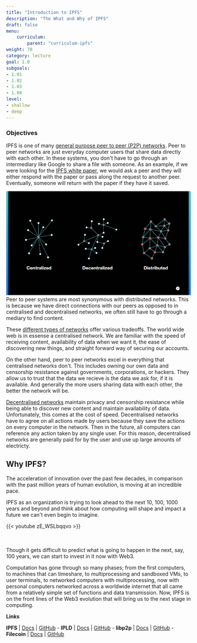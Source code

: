 ```yaml
---
title: "Introduction to IPFS"
description: "The What and Why of IPFS"
draft: false
menu:
    curriculum:
        parent: "curriculum-ipfs"
weight: 70
category: lecture
goal: 1.0
subgoals:
- 1.01
- 1.02
- 1.03
- 1.04
level:
- shallow
- deep
---
```

### Objectives

IPFS is one of many [general purpose peer to peer (P2P) networks](https://en.wikipedia.org/wiki/Peer-to-peer#Other_P2P_applications). Peer to peer networks are just everyday computer users that share data directly with each other. In these systems, you don't have to go through an intermediary like Google to share a file with someone. As an example, if we were looking for the [IPFS white paper](https://github.com/ipfs/papers/blob/master/ipfs-cap2pfs/ipfs-p2p-file-system.pdf), we would ask a peer and they will either respond with the paper or pass along the request to another peer. Eventually, someone will return with the paper if they have it saved.

![Difference between Centralised, Decentralised, & Distributed Networks](IPFS_dist_cent.png)
Peer to peer systems are most synonymous with distributed networks. This is because we have direct connections with our peers as opposed to in centralised and decentralised networks, we often still have to go through a mediary to find content. 

These [different types of networks](https://www.gemini.com/cryptopedia/blockchain-network-decentralized-distributed-centralized) offer various tradeoffs. The world wide web is in essense a centralised network. We are familiar with the speed of receiving content, availability of data when we want it, the ease of discovering new things, and straight forward way of securing our accounts.

On the other hand, peer to peer networks excel in everything that centralised networks don't. This includes owning our own data and censorship resistance against governments, corporations, or hackers. They allow us to trust that the data we recieve is the data we ask for, if it is available. And generally the more users sharing data with each other, the better the network will be.

[Decentralised networks](https://petkanics.medium.com/the-benefits-of-decentralization-88a0b5d0fd39) maintain privacy and censorship resistance while being able to discover new content and maintain availability of data. Unfortunately, this comes at the cost of speed. Decentralised networks have to agree on all actions made by users because they save the actions on every computer in the network. Then in the future, all computers can reference any action taken by any single user. For this reason, decentralised networks are generally paid for by the user and use up large amounts of electricty.

## Why IPFS?

The acceleration of innovation over the past few decades, in comparison with the past million years of human evolution, is moving at an incredible pace.

IPFS as an organization is trying to look ahead to the next 10, 100, 1000 years and beyond and think about how computing will shape and impact a future we can't even begin to imagine.

{{< youtube zE_WSLbqqvo >}}

<br></br>
Though it gets difficult to predict what is going to happen in the next, say, 100 years, we can start to invest in it now with Web3.

Computation has gone through so many phases; from the first computers, to machines that can timeshare, to multiprocessing and sandboxed VMs, to user terminals, to networked computers with multiprocessing, now with personal computers networked across a worldwide internet that all came from a relatively simple set of functions and data transmission. Now, IPFS is on the front lines of the Web3 evolution that will bring us to the next stage in computing.

**Links**

**IPFS** | [Docs](https://docs.ipfs.io) | [GitHub](https://github.com/ipfs) - **IPLD** | [Docs](https://ipld.io/docs/) | [GitHub](https://github.com/ipld) - **libp2p** | [Docs](https://docs.libp2p.io) | [GitHub](https://github.com/libp2p) - **Filecoin** | [Docs](https://docs.filecoin.io) | [GitHub](https://github.com/filecoin-project)
